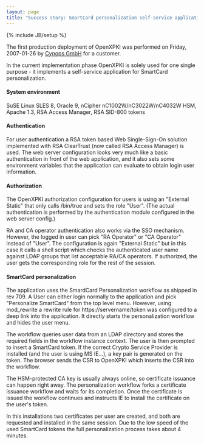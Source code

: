 ```yaml
---
layout: page
title: "Success story: SmartCard personalization self-service application"
---
```

{% include JB/setup %}


<p>
The first production deployment of OpenXPKI was performed on Friday,
2007-01-26 by <a href="http://www.cynops.de/">Cynops GmbH</a> for
a customer.
</p>
<p>
In the current implementation phase OpenXPKI is solely used for  
one single purpose - it implements a self-service application for  
SmartCard personalization.
</p>

<h4>System environment</h4>
<p>
SuSE Linux SLES 8, Oracle 9, nCipher nC1002W/nC3022W/nC4032W HSM,  
Apache 1.3, RSA Access Manager, RSA SID-800 tokens
</p>

<h4>Authentication</h4>
<p>
For user authentication a RSA token based Web 
Single-Sign-On solution implemented with RSA ClearTrust (now called RSA  
Access Manager) is used. The web server configuration looks very much like a  
basic authentication in front of the web application, and it also  
sets some environment variables that the application can evaluate to  
obtain login user information.
</p>

<h4>Authorization</h4>
<p>
The OpenXPKI authorization configuration for users is using an  
"External Static" that only calls /bin/true and sets the role "User".  
(The actual authentication is performed by the authentication module  
configured in the web server config.)
</p>

<p>
RA and CA operator authentication also works via the SSO mechanism.  
However, the logged in user can pick "RA Operator" or "CA Operator"  
instead of "User". The configuration is again "External Static" but  
in this case it calls a shell script which checks the authenticated  
user name against LDAP groups that list acceptable RA/CA operators.
If authorized, the user gets the corresponding role for the rest of  
the session.
</p>

<h4>SmartCard personalization</h4>
<p>
The application uses the SmardCard Personalization workflow  
as shipped in rev 709.
A User can either login normally to the application and pick  
"Personalize SmartCard" from the top level menu. However, using  
mod_rewrite a rewrite rule for https://servername/token was
configured to a deep link into the application. It directly starts the  
personalization workflow and hides the user menu.
</p>
<p>
The workflow queries user data from an LDAP directory and stores the  
required fields in the workflow instance context.
The user is then prompted to insert a SmartCard token. If the correct  
Crypto Service Provider is installed (and the user is using MS  
IE...), a key pair is generated on the token. The browser sends the  
CSR to OpenXPKI which inserts the CSR into the workflow.
</p>
<p>
The HSM-protected CA key is usually always online, so certificate  
issuance can happen right away. The personalization workflow forks a  
certificate issuance workflow and waits for its completion. Once the  
certificate is issued the workflow continues and instructs IE to  
install the certificate on the user's token.
</p>
<p>
In this installations two certificates per user are created, and both are  
requested and installed in the same session. Due to the low speed of  
the used SmartCard tokens the full personalization process takes  
about 4 minutes.
</p>
